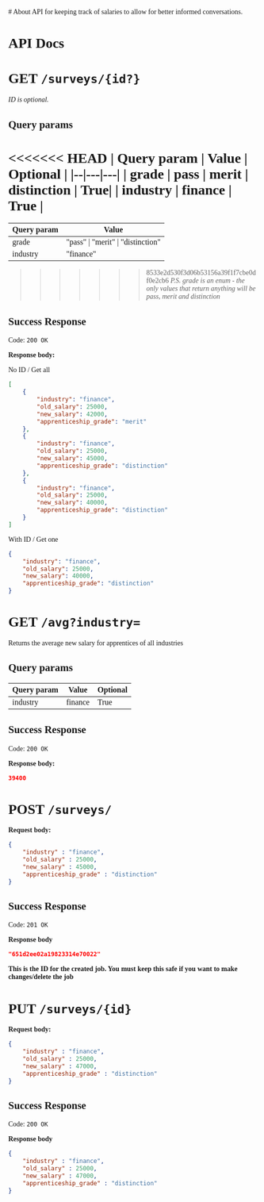 <div style="font-family: 'Comic Sans MS', cursive;">
# About
API for keeping track of salaries to allow for better informed conversations.


# API Docs

# GET `/surveys/{id?}`
*ID is optional.*

## Query params
<<<<<<< HEAD
| Query param         | Value  | Optional |
|--|---|---|
| grade | pass \| merit \| distinction | True|
| industry | finance  | True |
=======
| Query param         | Value  |
|--|---|
| grade | "pass" \| "merit" \| "distinction" |
| industry | "finance"  |

>>>>>>> 8533e2d530f3d06b53156a39f1f7cbe0df0e2cb6
*P.S. grade is an enum - the only values that return anything will be pass, merit and distinction*

## Success Response

Code: `200 OK`

**Response body:**

No ID / Get all
```json
[
    {
        "industry": "finance",
        "old_salary": 25000,
        "new_salary": 42000,
        "apprenticeship_grade": "merit"
    },
    {
        "industry": "finance",
        "old_salary": 25000,
        "new_salary": 45000,
        "apprenticeship_grade": "distinction"
    },
    {
        "industry": "finance",
        "old_salary": 25000,
        "new_salary": 40000,
        "apprenticeship_grade": "distinction"
    }
]
```

With ID / Get one
```json
{
    "industry": "finance",
    "old_salary": 25000,
    "new_salary": 40000,
    "apprenticeship_grade": "distinction"
}
```

# GET `/avg?industry=`
Returns the average new salary for apprentices of all industries

## Query params
| Query param         | Value  | Optional |
|--|---|---|
| industry | finance  | True |

## Success Response

Code: `200 OK`

**Response body:**

```json
39400
```

# POST `/surveys/`

**Request body:**

```json
{
    "industry" : "finance",
    "old_salary" : 25000,
    "new_salary" : 45000,
    "apprenticeship_grade" : "distinction"
}
```

## Success Response

Code: `201 OK`

**Response body**

```json
"651d2ee02a19823314e70022"
```

**This is the ID for the created job. You must keep this safe if you want to make changes/delete the job**

# PUT `/surveys/{id}`

**Request body:**

```json
{
    "industry" : "finance",
    "old_salary" : 25000,
    "new_salary" : 47000,
    "apprenticeship_grade" : "distinction"
}
```

## Success Response

Code: `200 OK`

**Response body**

```json
{
    "industry" : "finance",
    "old_salary" : 25000,
    "new_salary" : 47000,
    "apprenticeship_grade" : "distinction"
}
```
</div>